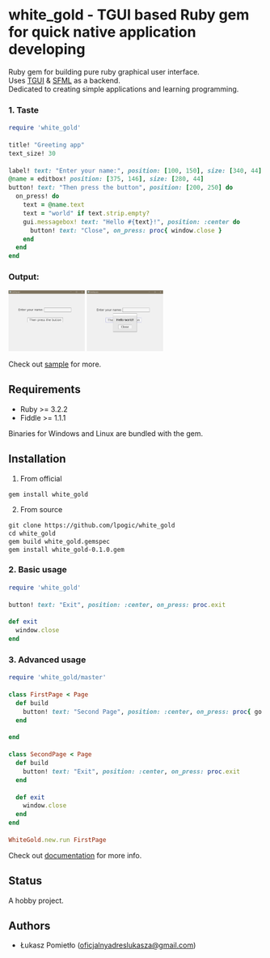 white_gold - TGUI based Ruby gem for quick native application developing
===

Ruby gem for building pure ruby graphical user interface.<br>
Uses [TGUI](https://tgui.eu/) & [SFML](https://www.sfml-dev.org/) as a backend.<br>
Dedicated to creating simple applications and learning programming.

### 1. Taste
```RUBY
require 'white_gold'

title! "Greeting app"
text_size! 30

label! text: "Enter your name:", position: [100, 150], size: [340, 44]
@name = editbox! position: [375, 146], size: [280, 44]
button! text: "Then press the button", position: [200, 250] do
  on_press! do
    text = @name.text
    text = "world" if text.strip.empty?
    gui.messagebox! text: "Hello #{text}!", position: :center do
      button! text: "Close", on_press: proc{ window.close }
    end
  end
end
```

### Output:<br>
<img src="./.github/img/screen_1.PNG" width="30%">   <img src="./.github/img/screen_2.PNG" width="30%">



Check out [sample](https://github.com/lpogic/white_gold/tree/master/sample) for more.

Requirements
---
- Ruby >= 3.2.2
- Fiddle >= 1.1.1

Binaries for Windows and Linux are bundled with the gem.

Installation
---
1) From official
```
gem install white_gold
```
2) From source
```
git clone https://github.com/lpogic/white_gold
cd white_gold
gem build white_gold.gemspec
gem install white_gold-0.1.0.gem
```

### 2. Basic usage
```RUBY
require 'white_gold'

button! text: "Exit", position: :center, on_press: proc.exit

def exit
  window.close
end
```

### 3. Advanced usage
```RUBY
require 'white_gold/master'

class FirstPage < Page
  def build
    button! text: "Second Page", position: :center, on_press: proc{ go SecondPage }
  end

end

class SecondPage < Page
  def build
    button! text: "Exit", position: :center, on_press: proc.exit
  end

  def exit
    window.close
  end
end

WhiteGold.new.run FirstPage
```


Check out [documentation](https://github.com/lpogic/white_gold/tree/master/doc/wiki) for more info.

Status
---
A hobby project.

Authors
---
- Łukasz Pomietło (oficjalnyadreslukasza@gmail.com)

